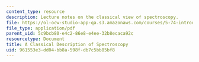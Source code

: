 ```yaml
---
content_type: resource
description: Lecture notes on the classical view of spectroscopy.
file: https://ol-ocw-studio-app-qa.s3.amazonaws.com/courses/5-74-introductory-quantum-mechanics-ii-spring-2009/961553e3dd04bb8a598fdb7c5bb85bf8_MIT5_74s09_lec04_1.pdf
file_type: application/pdf
parent_uid: 5c9bcb80-e4c2-86e8-e4ee-32b8ecaca92c
resourcetype: Document
title: A Classical Description of Spectroscopy
uid: 961553e3-dd04-bb8a-598f-db7c5bb85bf8
---
```


